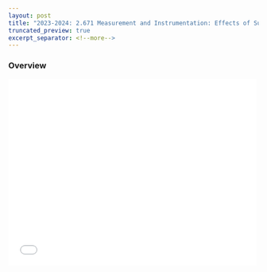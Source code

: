 ```yaml
---
layout: post
title: "2023-2024: 2.671 Measurement and Instrumentation: Effects of Surface Roughness on Epoxy Adhesion Strength Between Aluminum and Carbon Fiber"
truncated_preview: true
excerpt_separator: <!--more-->
---
```

### Overview

<embed src="/2_671_Paper_2_Column.pdf" width="500" height="375" 
 type="application/pdf">
